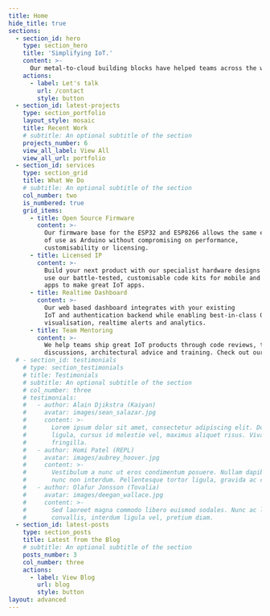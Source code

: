 ```yaml
---
title: Home
hide_title: true
sections:
  - section_id: hero
    type: section_hero
    title: 'Simplifying IoT.'
    content: >-
      Our metal-to-cloud building blocks have helped teams across the world ship 50000+ IoT devices. What are you working on?
    actions:
      - label: Let's talk
        url: /contact
        style: button
  - section_id: latest-projects
    type: section_portfolio
    layout_style: mosaic
    title: Recent Work
    # subtitle: An optional subtitle of the section
    projects_number: 6
    view_all_label: View All
    view_all_url: portfolio
  - section_id: services
    type: section_grid
    title: What We Do
    # subtitle: An optional subtitle of the section
    col_number: two
    is_numbered: true
    grid_items:
      - title: Open Source Firmware
        content: >-
          Our firmware base for the ESP32 and ESP8266 allows the same ease 
          of use as Arduino without compromising on performance, 
          customisability or licensing.
      - title: Licensed IP
        content: >-
          Build your next product with our specialist hardware designs or 
          use our battle-tested, customisable code kits for mobile and voice 
          apps to make great IoT apps.
      - title: Realtime Dashboard
        content: >-
          Our web based dashboard integrates with your existing 
          IoT and authentication backend while enabling best-in-class OTA, device management,
          visualisation, realtime alerts and analytics.
      - title: Team Mentoring
        content: >-
          We help teams ship great IoT products through code reviews, technical 
          discussions, architectural advice and training. Check out our docs (coming soon) to get started for free.
  # - section_id: testimonials
    # type: section_testimonials
    # title: Testimonials
    # subtitle: An optional subtitle of the section
    # col_number: three
    # testimonials:
    #   - author: Alain Djikstra (Kaiyan)
    #     avatar: images/sean_salazar.jpg
    #     content: >-
    #       Lorem ipsum dolor sit amet, consectetur adipiscing elit. Donec nisl
    #       ligula, cursus id molestie vel, maximus aliquet risus. Vivamus in nibh
    #       fringilla.
    #   - author: Homi Patel (REPL)
    #     avatar: images/aubrey_hoover.jpg
    #     content: >-
    #       Vestibulum a nunc ut eros condimentum posuere. Nullam dapibus quis
    #       nunc non interdum. Pellentesque tortor ligula, gravida ac commodo eu.
    #   - author: Olafur Jonsson (Tovalia)
    #     avatar: images/deegan_wallace.jpg
    #     content: >-
    #       Sed laoreet magna commodo libero euismod sodales. Nunc ac libero
    #       convallis, interdum ligula vel, pretium diam.
  - section_id: latest-posts
    type: section_posts
    title: Latest from the Blog
    # subtitle: An optional subtitle of the section
    posts_number: 3
    col_number: three
    actions:
      - label: View Blog
        url: blog
        style: button
layout: advanced
---
```

